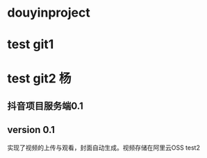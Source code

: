 # douyinproject

# test git1
# test git2 杨 

## 抖音项目服务端0.1
## version 0.1 
   实现了视频的上传与观看，封面自动生成。视频存储在阿里云OSS
test2